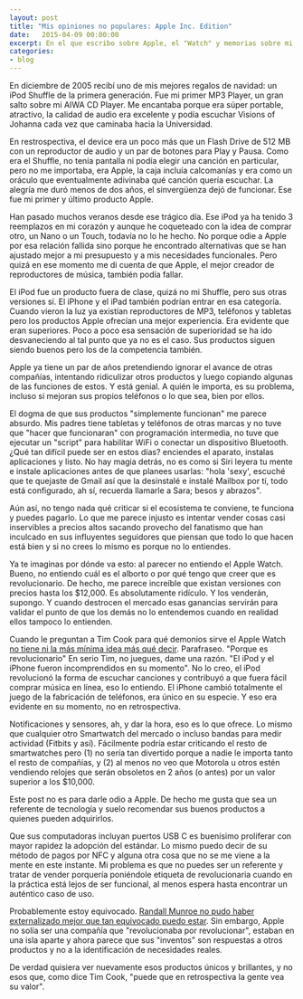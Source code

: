```yaml
---
layout: post
title: "Mis opiniones no populares: Apple Inc. Edition"
date:   2015-04-09 00:00:00
excerpt: En el que escribo sobre Apple, el "Watch" y memorias sobre mi iPod Shuffle de primera generación.
categories:
- blog
---
```


En diciembre de 2005 recibí uno de mis mejores regalos de navidad: un iPod Shuffle de la primera generación. Fue mi primer MP3 Player, un gran salto sobre mi AIWA CD Player. Me encantaba porque era súper portable, atractivo, la calidad de audio era excelente y podía escuchar Visions of Johanna cada vez que caminaba hacia la Universidad. 

En restrospectiva, el device era un poco más que un Flash Drive de 512 MB con un reproductor de audio y un par de botones para Play y Pausa. Como era el Shuffle, no tenía pantalla ni podía elegir una canción en particular, pero no me importaba, era Apple, la caja incluía calcomanías y era como un oráculo que eventualmente adivinaba qué canción quería escuchar. La alegría me duró menos de dos años, el sinvergüenza dejó de funcionar. Ese fue mi primer y último producto Apple.

Han pasado muchos veranos desde ese trágico día. Ese iPod ya ha tenido 3 reemplazos en mi corazón y aunque he coqueteado con la idea de comprar otro, un Nano o un Touch, todavía no lo he hecho. No porque odie a Apple por esa relación fallida sino porque he encontrado alternativas que se han ajustado mejor a mi presupuesto y a mis necesidades funcionales. Pero quizá en ese momento me di cuenta de que Apple, el mejor creador de reproductores de música, también podía fallar.

El iPod fue un producto fuera de clase, quizá no mi Shuffle, pero sus otras versiones sí. El iPhone y el iPad también podrían entrar en esa categoría. Cuando vieron la luz ya existían reproductores de MP3, teléfonos y tabletas pero los productos Apple ofrecían una mejor experiencia. Era evidente que eran superiores. Poco a poco esa sensación de superioridad se ha ido desvaneciendo al tal punto que ya no es el caso. Sus productos siguen siendo buenos pero los de la competencia también.

Apple ya tiene un par de años pretendiendo ignorar el avance de otras compañías, intentando ridiculizar otros productos y luego copiando algunas de las funciones de estos. Y está genial. A quién le importa, es su problema, incluso si mejoran sus propios teléfonos o lo que sea, bien por ellos.

El dogma de que sus productos "simplemente funcionan" me parece absurdo. Mis padres tiene tabletas y teléfonos de otras marcas y no tuve que "hacer que funcionaran" con programación intermedia, no tuve que ejecutar un "script" para habilitar WiFi o conectar un dispositivo Bluetooth. ¿Qué tan difícil puede ser en estos días? enciendes el aparato, instalas aplicaciones y listo. No hay magia detrás, no es como si Siri leyera tu mente e instale aplicaciones antes de que planees usarlas: "hola 'sexy', escuché que te quejaste de Gmail así que la desinstalé e instalé Mailbox por tí, todo está configurado, ah sí, recuerda llamarle a Sara; besos y abrazos".

Aún así, no tengo nada qué criticar si el ecosistema te conviene, te funciona y puedes pagarlo. Lo que me parece injusto es intentar vender cosas casi inservibles a precios altos sacando provecho del fanatismo que han inculcado en sus influyentes seguidores que piensan que todo lo que hacen está bien y si no crees lo mismo es porque no lo entiendes.

Ya te imaginas por dónde va esto: al parecer no entiendo el Apple Watch. Bueno, no entiendo cuál es el alborto o por qué tengo que creer que es revolucionario. De hecho, me parece increíble que existan versiones con precios hasta los $12,000. Es absolutamente ridículo. Y los venderán, supongo. Y cuando destrocen el mercado esas ganancias servirán para validar el punto de que los demás no lo entendemos cuando en realidad ellos tampoco lo entienden.

Cuando le preguntan a Tim Cook para qué demonios sirve el Apple Watch [no tiene ni la más mínima idea más qué decir](http://daringfireball.net/linked/2015/03/18/cook-interview-schlender-tetzeli). Parafraseo. "Porque es revolucionario" En serio Tim, no juegues, dame una razón. "El iPod y el iPhone fueron incomprendidos en su momento". No lo creo, el iPod revolucionó la forma de escuchar canciones y contribuyó a que fuera fácil comprar música en línea, eso lo entiendo. El iPhone cambió totalmente el juego de la fabricación de teléfonos, era único en su especie. Y eso era evidente en su momento, no en retrospectiva.

Notificaciones y sensores, ah, y dar la hora, eso es lo que ofrece. Lo mismo que cualquier otro Smartwatch del mercado o incluso bandas para medir actividad (Fitbits y así). Fácilmente podría estar criticando el resto de smartwatches pero (1) no sería tan divertido porque a nadie le importa tanto el resto de compañías, y (2) al menos no veo que Motorola u otros estén vendiendo relojes que serán obsoletos en 2 años (o antes) por un valor superior a los $10,000.

Este post no es para darle odio a Apple. De hecho me gusta que sea un referente de tecnología y suelo recomendar sus buenos productos a quienes pueden adquirirlos. 

Que sus computadoras incluyan puertos USB C es buenísimo proliferar con mayor rapidez la adopción del estándar. Lo mismo puedo decir de su método de pagos por NFC y alguna otra cosa que no se me viene a la mente en este instante. Mi problema es que no puedes ser un referente y tratar de vender porquería poniéndole etiqueta de revolucionaria cuando en la práctica está lejos de ser funcional, al menos espera hasta encontrar un auténtico caso de uso.

Probablemente estoy equivocado. [Randall Munroe no pudo haber externalizado mejor que tan equivocado puedo estar](http://www.xkcd.com/1497/). Sin embargo, Apple no solía ser una compañía que "revolucionaba por revolucionar", estaban en una isla aparte y ahora parece que sus "inventos" son respuestas a otros productos y no a la identificación de necesidades reales. 

De verdad quisiera ver nuevamente esos productos únicos y brillantes, y no esos que, como dice Tim Cook, "puede que en retrospectiva la gente vea su valor".